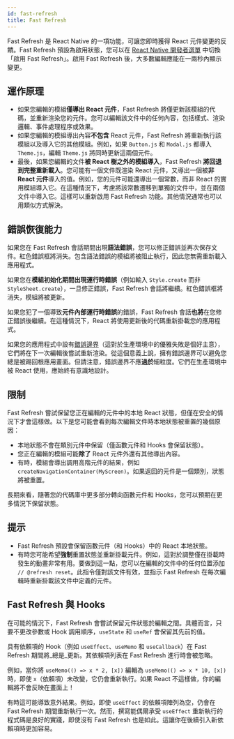```yaml
---
id: fast-refresh
title: Fast Refresh
---
```


Fast Refresh 是 React Native 的一項功能，可讓您即時獲得 React 元件變更的反饋。Fast Refresh 預設為啟用狀態，您可以在 [React Native 開發者選單](/docs/debugging#accessing-the-in-app-developer-menu) 中切換「啟用 Fast Refresh」。啟用 Fast Refresh 後，大多數編輯應能在一兩秒內顯示變更。

## 運作原理

- 如果您編輯的模組**僅導出 React 元件**，Fast Refresh 將僅更新該模組的代碼，並重新渲染您的元件。您可以編輯該文件中的任何內容，包括樣式、渲染邏輯、事件處理程序或效果。
- 如果您編輯的模組導出內容**不包含** React 元件，Fast Refresh 將重新執行該模組以及導入它的其他模組。例如，如果 `Button.js` 和 `Modal.js` 都導入 `Theme.js`，編輯 `Theme.js` 將同時更新這兩個元件。
- 最後，如果您編輯的文件**被 React 樹之外的模組導入**，Fast Refresh **將回退到完整重新載入**。您可能有一個文件既渲染 React 元件，又導出一個被**非 React 元件**導入的值。例如，您的元件可能還導出一個常數，而非 React 的實用模組導入它。在這種情況下，考慮將該常數遷移到單獨的文件中，並在兩個文件中導入它。這樣可以重新啟用 Fast Refresh 功能。其他情況通常也可以用類似方式解決。

## 錯誤恢復能力

如果您在 Fast Refresh 會話期間出現**語法錯誤**，您可以修正錯誤並再次保存文件。紅色錯誤框將消失。包含語法錯誤的模組將被阻止執行，因此您無需重新載入應用程式。

如果您在**模組初始化期間出現運行時錯誤**（例如輸入 `Style.create` 而非 `StyleSheet.create`），一旦修正錯誤，Fast Refresh 會話將繼續。紅色錯誤框將消失，模組將被更新。

如果您犯了一個導致**元件內部運行時錯誤**的錯誤，Fast Refresh 會話**也將**在您修正錯誤後繼續。在這種情況下，React 將使用更新後的代碼重新掛載您的應用程式。

如果您的應用程式中設有[錯誤邊界](https://reactjs.org/docs/error-boundaries.html)（這對於生產環境中的優雅失敗是個好主意），它們將在下一次編輯後嘗試重新渲染。從這個意義上說，擁有錯誤邊界可以避免您總是被踢回根應用畫面。但請注意，錯誤邊界不應**過於**細粒度。它們在生產環境中被 React 使用，應始終有意識地設計。

## 限制

Fast Refresh 嘗試保留您正在編輯的元件中的本地 React 狀態，但僅在安全的情況下才會這樣做。以下是您可能會看到每次編輯文件時本地狀態被重置的幾個原因：

- 本地狀態不會在類別元件中保留（僅函數元件和 Hooks 會保留狀態）。
- 您正在編輯的模組可能**除了** React 元件外還有其他導出內容。
- 有時，模組會導出調用高階元件的結果，例如 `createNavigationContainer(MyScreen)`。如果返回的元件是一個類別，狀態將被重置。

長期來看，隨著您的代碼庫中更多部分轉向函數元件和 Hooks，您可以預期在更多情況下保留狀態。

## 提示

- Fast Refresh 預設會保留函數元件（和 Hooks）中的 React 本地狀態。
- 有時您可能希望**強制**重置狀態並重新掛載元件。例如，這對於調整僅在掛載時發生的動畫非常有用。要做到這一點，您可以在編輯的文件中的任何位置添加 `// @refresh reset`。此指令僅對該文件有效，並指示 Fast Refresh 在每次編輯時重新掛載該文件中定義的元件。

## Fast Refresh 與 Hooks

在可能的情況下，Fast Refresh 會嘗試保留元件狀態於編輯之間。具體而言，只要不更改參數或 Hook 調用順序，`useState` 和 `useRef` 會保留其先前的值。

具有依賴項的 Hook（例如 `useEffect`、`useMemo` 和 `useCallback`）在 Fast Refresh 期間將_總是_更新。其依賴項列表在 Fast Refresh 進行時會被忽略。

例如，當你將 `useMemo(() => x * 2, [x])` 編輯為 `useMemo(() => x * 10, [x])` 時，即使 `x`（依賴項）未改變，它仍會重新執行。如果 React 不這樣做，你的編輯將不會反映在畫面上！

有時這可能導致意外結果。例如，即使 `useEffect` 的依賴項陣列為空，仍會在 Fast Refresh 期間重新執行一次。然而，撰寫能偶爾承受 `useEffect` 重新執行的程式碼是良好的實踐，即使沒有 Fast Refresh 也是如此。這讓你在後續引入新依賴項時更加容易。